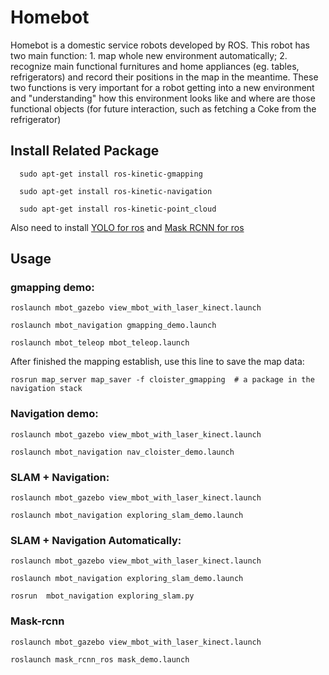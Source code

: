 # Homebot

Homebot is a domestic service robots developed by ROS. This robot has two main function: 1. map whole new environment automatically; 2. recognize main functional furnitures and home appliances (eg. tables, refrigerators) and record their positions in the map in the meantime. These two functions is very important for a robot getting into a new environment and "understanding" how this environment looks like and where are those functional objects (for future interaction, such as fetching a Coke from the refrigerator)

## Install Related Package

```
  sudo apt-get install ros-kinetic-gmapping

  sudo apt-get install ros-kinetic-navigation

  sudo apt-get install ros-kinetic-point_cloud
```

Also need to install [YOLO for ros](https://github.com/leggedrobotics/darknet_ros) and [Mask RCNN for ros](https://github.com/qixuxiang/mask_rcnn_ros)


## Usage

### gmapping demo:
```
roslaunch mbot_gazebo view_mbot_with_laser_kinect.launch

roslaunch mbot_navigation gmapping_demo.launch  

roslaunch mbot_teleop mbot_teleop.launch 
```

After finished the mapping establish, use this line to save the map data:

```
rosrun map_server map_saver -f cloister_gmapping  # a package in the navigation stack
```
### Navigation demo:
```
roslaunch mbot_gazebo view_mbot_with_laser_kinect.launch

roslaunch mbot_navigation nav_cloister_demo.launch
```
### SLAM + Navigation: 
```
roslaunch mbot_gazebo view_mbot_with_laser_kinect.launch

roslaunch mbot_navigation exploring_slam_demo.launch
```
### SLAM + Navigation Automatically:
```
roslaunch mbot_gazebo view_mbot_with_laser_kinect.launch

roslaunch mbot_navigation exploring_slam_demo.launch

rosrun  mbot_navigation exploring_slam.py
```
### Mask-rcnn
```
roslaunch mbot_gazebo view_mbot_with_laser_kinect.launch

roslaunch mask_rcnn_ros mask_demo.launch
```


